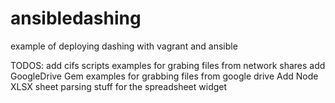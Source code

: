 # ansibledashing
example of deploying dashing with vagrant and ansible 

TODOS:
add cifs scripts examples for grabing files from network shares
add GoogleDrive Gem examples for grabbing files from google drive
Add Node XLSX sheet parsing stuff for the spreadsheet widget 



